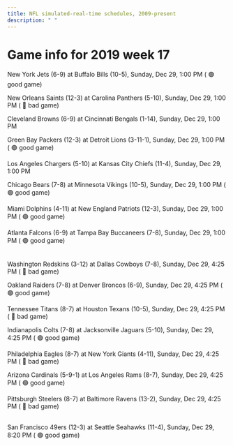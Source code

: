 ```yaml
---
title: NFL simulated-real-time schedules, 2009-present
description: " "
---
```


# Game info for 2019 week 17

New York Jets (6-9) at Buffalo Bills (10-5), Sunday, Dec 29, 1:00 PM (	:green_circle: good game)

New Orleans Saints (12-3) at Carolina Panthers (5-10), Sunday, Dec 29, 1:00 PM (	:red_circle: bad game)

Cleveland Browns (6-9) at Cincinnati Bengals (1-14), Sunday, Dec 29, 1:00 PM

Green Bay Packers (12-3) at Detroit Lions (3-11-1), Sunday, Dec 29, 1:00 PM (	:green_circle: good game)

Los Angeles Chargers (5-10) at Kansas City Chiefs (11-4), Sunday, Dec 29, 1:00 PM

Chicago Bears (7-8) at Minnesota Vikings (10-5), Sunday, Dec 29, 1:00 PM (	:green_circle: good game)

Miami Dolphins (4-11) at New England Patriots (12-3), Sunday, Dec 29, 1:00 PM (	:green_circle: good game)

Atlanta Falcons (6-9) at Tampa Bay Buccaneers (7-8), Sunday, Dec 29, 1:00 PM (	:green_circle: good game)

<br/>Washington Redskins (3-12) at Dallas Cowboys (7-8), Sunday, Dec 29, 4:25 PM (	:red_circle: bad game)

Oakland Raiders (7-8) at Denver Broncos (6-9), Sunday, Dec 29, 4:25 PM (	:green_circle: good game)

Tennessee Titans (8-7) at Houston Texans (10-5), Sunday, Dec 29, 4:25 PM (	:red_circle: bad game)

Indianapolis Colts (7-8) at Jacksonville Jaguars (5-10), Sunday, Dec 29, 4:25 PM (	:green_circle: good game)

Philadelphia Eagles (8-7) at New York Giants (4-11), Sunday, Dec 29, 4:25 PM (	:red_circle: bad game)

Arizona Cardinals (5-9-1) at Los Angeles Rams (8-7), Sunday, Dec 29, 4:25 PM (	:green_circle: good game)

Pittsburgh Steelers (8-7) at Baltimore Ravens (13-2), Sunday, Dec 29, 4:25 PM (	:red_circle: bad game)

<br/>San Francisco 49ers (12-3) at Seattle Seahawks (11-4), Sunday, Dec 29, 8:20 PM (	:green_circle: good game)

